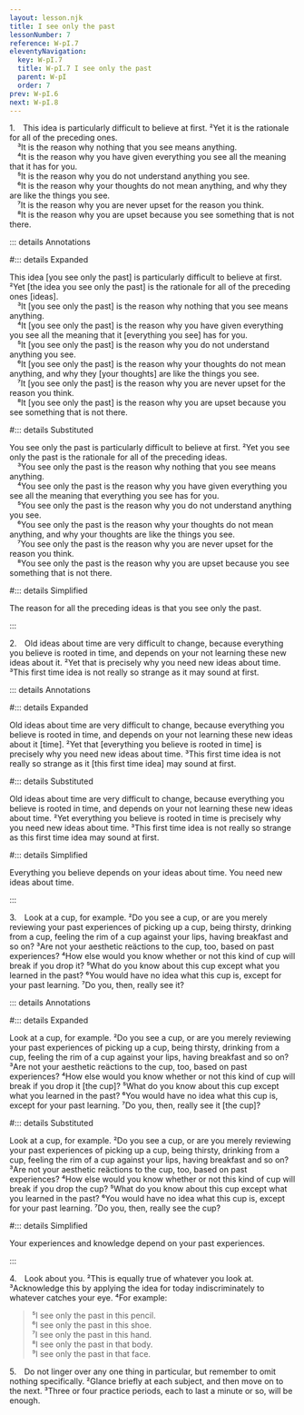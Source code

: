 ```yaml
---
layout: lesson.njk
title: I see only the past
lessonNumber: 7
reference: W-pI.7
eleventyNavigation:
  key: W-pI.7
  title: W-pI.7 I see only the past
  parent: W-pI
  order: 7
prev: W-pI.6
next: W-pI.8
---
```


1. This idea is particularly difficult to believe at first. 
²Yet it is the rationale for all of the preceding ones.  
 ³It is the reason why nothing that you see means anything.  
 ⁴It is the reason why you have given everything you see all the meaning that it has for you.  
 ⁵It is the reason why you do not understand anything you see.  
 ⁶It is the reason why your thoughts do not mean anything, and why they are like the things you see.  
 ⁷It is the reason why you are never upset for the reason you think.  
 ⁸It is the reason why you are upset because you see something that is not there.


::: details Annotations 

#::: details Expanded

This idea [you see only the past] is particularly difficult to believe at first. 
²Yet [the idea you see only the past] is the rationale for all of the preceding ones [ideas].  
 ³It [you see only the past] is the reason why nothing that you see means anything.  
 ⁴It [you see only the past] is the reason why you have given everything you see all the meaning that it [everything you see] has for you.  
 ⁵It [you see only the past] is the reason why you do not understand anything you see.  
 ⁶It [you see only the past] is the reason why your thoughts do not mean anything, and why they [your thoughts] are like the things you see.  
 ⁷It [you see only the past] is the reason why you are never upset for the reason you think.  
 ⁸It [you see only the past] is the reason why you are upset because you see something that is not there.

#::: details Substituted

You see only the past is particularly difficult to believe at first. ²Yet you see only the past is the rationale for all of the preceding ideas.  
 ³You see only the past is the reason why nothing that you see means anything.  
 ⁴You see only the past is the reason why you have given everything you see all the meaning that everything you see has for you.  
 ⁵You see only the past is the reason why you do not understand anything you see.  
 ⁶You see only the past is the reason why your thoughts do not mean anything, and why your thoughts are like the things you see.  
 ⁷You see only the past is the reason why you are never upset for the reason you think.  
 ⁸You see only the past is the reason why you are upset because you see something that is not there.

#::: details Simplified

The reason for all the preceding ideas is that you see only the past.

:::

2. Old ideas about time are very difficult to change, because everything you believe is rooted in time, and depends on your not learning these new ideas about it. 
²Yet that is precisely why you need new ideas about time. 
³This first time idea is not really so strange as it may sound at first.

::: details Annotations

#::: details Expanded

Old ideas about time are very difficult to change, because everything you believe is rooted in time, and depends on your not learning these new ideas about it [time]. 
²Yet that [everything you believe is rooted in time] is precisely why you need new ideas about time. 
³This first time idea is not really so strange as it [this first time idea] may sound at first.

#::: details Substituted

Old ideas about time are very difficult to change, because everything you believe is rooted in time, and depends on your not learning these new ideas about time. 
²Yet everything you believe is rooted in time is precisely why you need new ideas about time. 
³This first time idea is not really so strange as this first time idea may sound at first.

#::: details Simplified

Everything you believe depends on your ideas about time. You need new ideas about time.

:::


3. Look at a cup, for example. 
²Do you see a cup, or are you merely reviewing your past experiences of picking up a cup, being thirsty, drinking from a cup, feeling the rim of a cup against your lips, having breakfast and so on? 
³Are not your aesthetic reäctions to the cup, too, based on past experiences? 
⁴How else would you know whether or not this kind of cup will break if you drop it? 
⁵What do you know about this cup except what you learned in the past? 
⁶You would have no idea what this cup is, except for your past learning. 
⁷Do you, then, really see it?

::: details Annotations

#::: details Expanded

Look at a cup, for example. 
²Do you see a cup, or are you merely reviewing your past experiences of picking up a cup, being thirsty, drinking from a cup, feeling the rim of a cup against your lips, having breakfast and so on? 
³Are not your aesthetic reäctions to the cup, too, based on past experiences? 
⁴How else would you know whether or not this kind of cup will break if you drop it [the cup]? 
⁵What do you know about this cup except what you learned in the past? 
⁶You would have no idea what this cup is, except for your past learning. 
⁷Do you, then, really see it [the cup]?

#::: details Substituted

Look at a cup, for example. 
²Do you see a cup, or are you merely reviewing your past experiences of picking up a cup, being thirsty, drinking from a cup, feeling the rim of a cup against your lips, having breakfast and so on? 
³Are not your aesthetic reäctions to the cup, too, based on past experiences? 
⁴How else would you know whether or not this kind of cup will break if you drop the cup? 
⁵What do you know about this cup except what you learned in the past? 
⁶You would have no idea what this cup is, except for your past learning. ⁷Do you, then, really see the cup?

#::: details Simplified

Your experiences and knowledge depend on your past experiences.

:::

4. Look about you. 
²This is equally true of whatever you look at. 
³Acknowledge this by applying the idea for today indiscriminately to whatever catches your eye. 
⁴For example:

>⁵I see only the past in this pencil.  
⁶I see only the past in this shoe.  
⁷I see only the past in this hand.  
⁸I see only the past in that body.  
⁹I see only the past in that face.

5. Do not linger over any one thing in particular, but remember to omit nothing specifically. 
²Glance briefly at each subject, and then move on to the next. 
³Three or four practice periods, each to last a minute or so, will be enough.